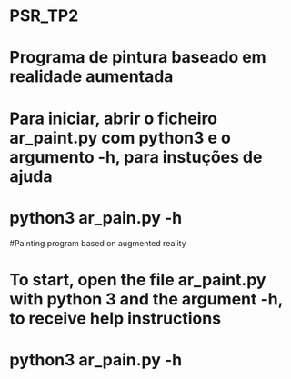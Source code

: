 # PSR_TP2

# Programa de pintura baseado em realidade aumentada
# Para iniciar, abrir o ficheiro ar_paint.py com python3 e o argumento -h, para instuções de ajuda
# python3 ar_pain.py -h

#Painting program based on augmented reality
# To start, open the file ar_paint.py with python 3 and the argument -h, to receive help instructions
# python3 ar_pain.py -h
